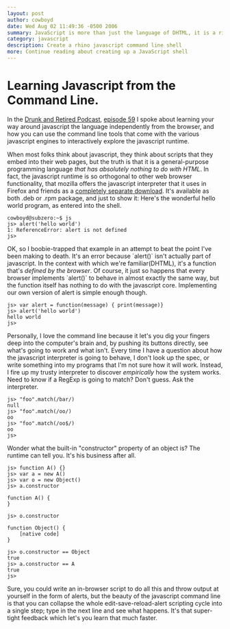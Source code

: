 ```yaml
---
layout: post
author: cowboyd
date: Wed Aug 02 11:49:36 -0500 2006
summary: JavaScript is more than just the language of DHTML, it is a rich and expressive language that can be used completely separately from the Browser and the DOM. Here we see a great way to find out more about JavaScript the language by interacting with it directly.
category: javascript
description: Create a rhino javascript command line shell
more: Continue reading about creating up a JavaScript shell
---
```

# Learning Javascript from the Command Line.

<p>In the <a href="http://www.drunkandretired/podcast">Drunk and Retired Podcast</a>, <a href="http://www.drunkandretired.com/2006/07/08/drunkandretiredcom-podcast-episode-59-lightside-v-darkside-plus-learning-javascript-the-language-not-the-javascript-the-browser-scriptus/#comments">episode  59</a> I spoke about learning your way around javascript the language independently from the browser, and how you can use the command line tools that come with the various javascript engines to interactively explore the javascript runtime.</p>

<p>When most folks think about javascript, they think about scripts that they embed into their web pages, but the truth is that it is a general-purpose programming language <em>that has absolutely nothing to do with HTML</em>. In fact, the javascript runtime is so orthogonal to other web browser functionality, that mozilla offers the javascript interpreter that it uses in Firefox and friends as a <a href="http://www.mozilla.org/js/spidermonkey">completely separate download</a>. It's available as both .deb or .rpm package, and just to show it: Here's the wonderful hello world program, as entered into the shell.</p>

    cowboyd@subzero:~$ js
    js> alert('hello world')
    1: ReferenceError: alert is not defined
    js>    

<p>OK, so I boobie-trapped that example in an attempt to beat the point I've been making to death. It's an error because `alert()` isn't actually part of javascript. In the context with which we're familiar(DHTML), it's a function that's <em>defined by the browser</em>. Of course, it just so happens that every browser implements `alert()` to behave in almost exactly the same way, but the function itself has nothing to do with the javascript core. Implementing our own version of alert is simple enough though.</p>

    js> var alert = function(message) { print(message)}
    js> alert('hello world')
    hello world
    js>            

<p>Personally, I love the command line because it let's you dig your fingers deep into the computer's brain and, by pushing its buttons directly, see what's going to work and what isn't. Every time I have a question about how the javascript interpreter is going to behave, I don't look up the spec, or write something into my programs that I'm not sure how it will work. Instead, I fire up my trusty interpreter to discover <em>empirically</em> how the system works. Need to know if a RegExp is going to match? Don't guess. Ask the interpreter.</p>

    js> "foo".match(/bar/)
    null
    js> "foo".match(/oo/)
    oo
    js> "foo".match(/oo$/)
    oo
    js>             

<p>Wonder what the built-in "constructor" property of an object is? The runtime can tell you. It's his business after all.</p>

    js> function A() {}
    js> var a = new A()
    js> var o = new Object()
    js> a.constructor

    function A() {
    }

    js> o.constructor

    function Object() {
        [native code]
    }

    js> o.constructor == Object
    true
    js> a.constructor == A
    true
    js>                            

<p>Sure, you could write an in-browser script to do all this and throw output at yourself in the form of alerts, but the beauty of the javascript command line is that you can collapse the whole edit-save-reload-alert scripting cycle into a single step; type in the next line and see what happens. It's that super-tight feedback which let's you learn that much faster.</p>
